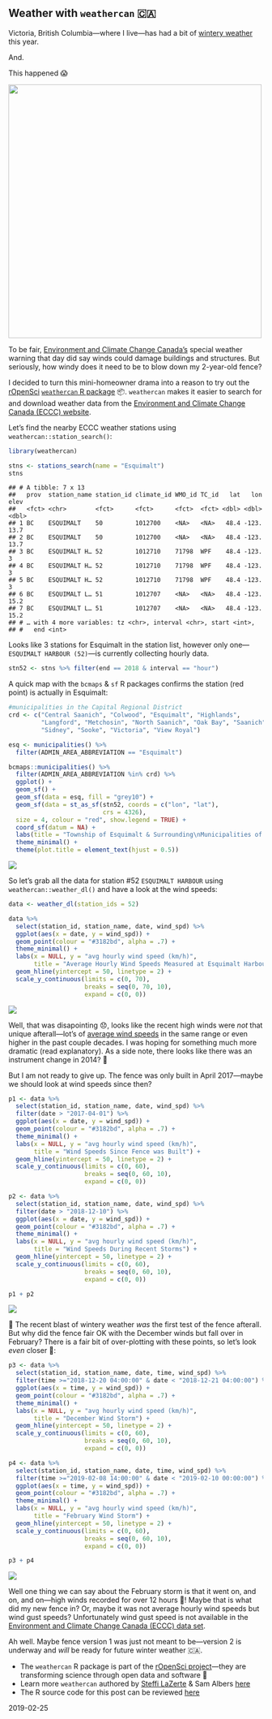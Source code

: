 
<!-- 
This file is licensed with the Creative Commons Attribution 4.0 International License.
-->

## Weather with `weathercan` 🇨🇦

Victoria, British Columbia—where I live—has had a bit of [wintery
weather](https://www.cheknews.ca/victoria-had-more-february-snow-than-much-of-canada-535410/)
this year.

And.

This happened 😱

<img src = "images/fence.jpg" width = "500"></img>

To be fair, [Environment and Climate Change
Canada’s](https://weather.gc.ca/city/pages/bc-85_metric_e.html)
special weather warning that day did say winds could damage buildings
and structures. But seriously, how windy does it need to be to blow down
my 2-year-old fence?

I decided to turn this mini-homeowner drama into a reason to try out the
[rOpenSci](https://ropensci.org/) [`weathercan` R
package](http://ropensci.github.io/weathercan/) 📦. `weathercan` makes it
easier to search for and download weather data from the [Environment and
Climate Change Canada (ECCC)
website](http://climate.weather.gc.ca/historical_data/search_historic_data_e.html).

Let’s find the nearby ECCC weather stations using
`weathercan::station_search()`:

``` r
library(weathercan)

stns <- stations_search(name = "Esquimalt")
stns
```

    ## # A tibble: 7 x 13
    ##   prov  station_name station_id climate_id WMO_id TC_id   lat   lon  elev
    ##   <fct> <chr>        <fct>      <fct>      <fct>  <fct> <dbl> <dbl> <dbl>
    ## 1 BC    ESQUIMALT    50         1012700    <NA>   <NA>   48.4 -123.  13.7
    ## 2 BC    ESQUIMALT    50         1012700    <NA>   <NA>   48.4 -123.  13.7
    ## 3 BC    ESQUIMALT H… 52         1012710    71798  WPF    48.4 -123.   3  
    ## 4 BC    ESQUIMALT H… 52         1012710    71798  WPF    48.4 -123.   3  
    ## 5 BC    ESQUIMALT H… 52         1012710    71798  WPF    48.4 -123.   3  
    ## 6 BC    ESQUIMALT L… 51         1012707    <NA>   <NA>   48.4 -123.  15.2
    ## 7 BC    ESQUIMALT L… 51         1012707    <NA>   <NA>   48.4 -123.  15.2
    ## # … with 4 more variables: tz <chr>, interval <chr>, start <int>,
    ## #   end <int>

Looks like 3 stations for Esquimalt in the station list, however only
one—`ESQUIMALT HARBOUR (52)`—is currently collecting hourly data.

``` r
stn52 <- stns %>% filter(end == 2018 & interval == "hour")
```

A quick map with the `bcmaps` & `sf` R packages confirms the station
(red point) is actually in Esquimalt:

``` r
#municipalities in the Capital Regional District
crd <- c("Central Saanich", "Colwood", "Esquimalt", "Highlands",
         "Langford", "Metchosin", "North Saanich", "Oak Bay", "Saanich",
         "Sidney", "Sooke", "Victoria", "View Royal")

esq <- municipalities() %>% 
  filter(ADMIN_AREA_ABBREVIATION == "Esquimalt")

bcmaps::municipalities() %>% 
  filter(ADMIN_AREA_ABBREVIATION %in% crd) %>% 
  ggplot() +
  geom_sf() +
  geom_sf(data = esq, fill = "grey10") +
  geom_sf(data = st_as_sf(stn52, coords = c("lon", "lat"),
                          crs = 4326),
  size = 4, colour = "red", show.legend = TRUE) +
  coord_sf(datum = NA) +
  labs(title = "Township of Esquimalt & Surrounding\nMunicipalities of the Capital Region District ") +
  theme_minimal() +
  theme(plot.title = element_text(hjust = 0.5))
```

![](fence_files/figure-gfm/stn-1.png)<!-- -->

So let’s grab all the data for station \#52 `ESQUIMALT HARBOUR` using
`weathercan::weather_dl()` and have a look at the wind speeds:

``` r
data <- weather_dl(station_ids = 52)

data %>%
  select(station_id, station_name, date, wind_spd) %>%
  ggplot(aes(x = date, y = wind_spd)) +
  geom_point(colour = "#3182bd", alpha = .7) +
  theme_minimal() +
  labs(x = NULL, y = "avg hourly wind speed (km/h)",
       title = "Average Hourly Wind Speeds Measured at Esquimalt Harbour") +
  geom_hline(yintercept = 50, linetype = 2) +
  scale_y_continuous(limits = c(0, 70),
                     breaks = seq(0, 70, 10),
                     expand = c(0, 0))
```

![](fence_files/figure-gfm/raw_data-1.png)<!-- -->

Well, that was disapointing 😞, looks like the recent high winds were
*not* that unique afterall—lot’s of [average wind
speeds](http://climate.weather.gc.ca/glossary_e.html#windSpd) in the
same range or even higher in the past couple decades. I was hoping for
something much more dramatic (read explanatory). As a side note, there
looks like there was an instrument change in 2014? 🤷

But I am not ready to give up. The fence was only built in April
2017—maybe we should look at wind speeds since then?

``` r
p1 <- data %>%
  select(station_id, station_name, date, wind_spd) %>%
  filter(date > "2017-04-01") %>%
  ggplot(aes(x = date, y = wind_spd)) +
  geom_point(colour = "#3182bd", alpha = .7) +
  theme_minimal() +
  labs(x = NULL, y = "avg hourly wind speed (km/h)",
       title = "Wind Speeds Since Fence was Built") +
  geom_hline(yintercept = 50, linetype = 2) +
  scale_y_continuous(limits = c(0, 60),
                     breaks = seq(0, 60, 10),
                     expand = c(0, 0))

p2 <- data %>%
  select(station_id, station_name, date, wind_spd) %>%
  filter(date > "2018-12-10") %>%
  ggplot(aes(x = date, y = wind_spd)) +
  geom_point(colour = "#3182bd", alpha = .7) +
  theme_minimal() +
  labs(x = NULL, y = "avg hourly wind speed (km/h)",
       title = "Wind Speeds During Recent Storms") +
  geom_hline(yintercept = 50, linetype = 2) +
  scale_y_continuous(limits = c(0, 60),
                     breaks = seq(0, 60, 10),
                     expand = c(0, 0))

p1 + p2
```

![](fence_files/figure-gfm/last2yrs-1.png)<!-- -->

🎉 The recent blast of wintery weather *was* the first test of the fence
afterall. But why did the fence fair OK with the December winds but fall
over in February? There is a fair bit of over-plotting with these
points, so let’s look *even* closer 👀:

``` r
p3 <- data %>%
  select(station_id, station_name, date, time, wind_spd) %>%
  filter(time >="2018-12-20 04:00:00" & date < "2018-12-21 04:00:00") %>%
  ggplot(aes(x = time, y = wind_spd)) +
  geom_point(colour = "#3182bd", alpha = .7) +
  theme_minimal() +
  labs(x = NULL, y = "avg hourly wind speed (km/h)",
       title = "December Wind Storm") +
  geom_hline(yintercept = 50, linetype = 2) +
  scale_y_continuous(limits = c(0, 60),
                     breaks = seq(0, 60, 10),
                     expand = c(0, 0))

p4 <- data %>%
  select(station_id, station_name, date, time, wind_spd) %>%
  filter(time >="2019-02-08 14:00:00" & date < "2019-02-10 00:00:00") %>%
  ggplot(aes(x = time, y = wind_spd)) +
  geom_point(colour = "#3182bd", alpha = .7) +
  theme_minimal() +
  labs(x = NULL, y = "avg hourly wind speed (km/h)",
       title = "February Wind Storm") +
  geom_hline(yintercept = 50, linetype = 2) +
  scale_y_continuous(limits = c(0, 60),
                     breaks = seq(0, 60, 10),
                     expand = c(0, 0))

p3 + p4
```

![](fence_files/figure-gfm/storm-1.png)<!-- -->

Well one thing we can say about the February storm is that it went on,
and on, and on—high winds recorded for over 12 hours 💨\! Maybe that is
what did my new fence in? Or, maybe it was not average hourly wind
speeds but wind gust speeds? Unfortunately wind gust speed is not
available in the [Environment and Climate Change Canada (ECCC) data
set](http://climate.weather.gc.ca/historical_data/search_historic_data_e.html).

Ah well. Maybe fence version 1 was just not meant to be—version 2 is
underway and *will* be ready for future winter weather 🇨🇦.

  - The `weathercan` R package is part of the [rOpenSci
    project](https://ropensci.org/)—they are transforming science
    through open data and software 💯
  - Learn more `weathercan` authored by [Steffi
    LaZerte](http://steffilazerte.ca/) & Sam Albers
    [here](http://ropensci.github.io/weathercan/)
  - The R source code for this post can be reviewed
    [here](https://github.com/stephhazlitt/some-assembly-required/blob/master/R/fence/fence.Rmd)

2019-02-25
